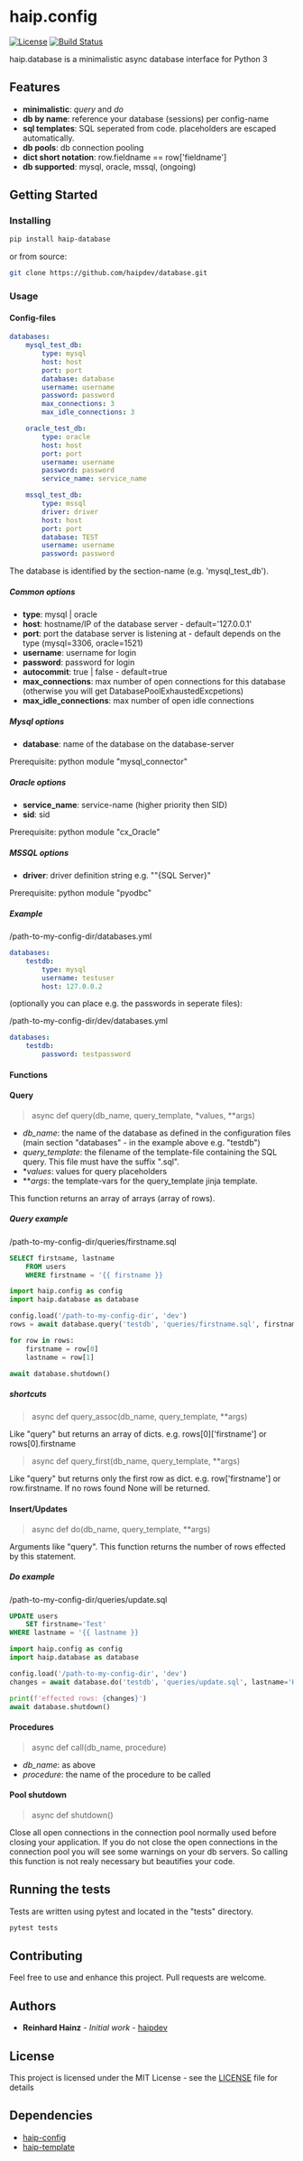 # haip.config

[![License](https://img.shields.io/github/license/haipdev/database.svg)](LICENSE)
[![Build Status](https://travis-ci.org/haipdev/database.svg?branch=master)](https://travis-ci.org/haipdev/database)

haip.database is a minimalistic async database interface for Python 3

## Features

* **minimalistic**: *query* and *do*
* **db by name**: reference your database (sessions) per config-name
* **sql templates**: SQL seperated from code. placeholders are escaped automatically.
* **db pools**: db connection pooling
* **dict short notation**: row.fieldname == row['fieldname']
* **db supported**: mysql, oracle, mssql, (ongoing)

## Getting Started

### Installing

```sh
pip install haip-database
```

or from source:

```sh
git clone https://github.com/haipdev/database.git
```

### Usage

#### Config-files

```yaml
databases:
    mysql_test_db:
        type: mysql
        host: host
        port: port
        database: database
        username: username
        password: password
        max_connections: 3
        max_idle_connections: 3

    oracle_test_db:
        type: oracle
        host: host
        port: port
        username: username
        password: password
        service_name: service_name

    mssql_test_db:
        type: mssql
        driver: driver
        host: host
        port: port
        database: TEST
        username: username
        password: password
```

The database is identified by the section-name (e.g. 'mysql_test_db').

##### Common options

* **type**: mysql | oracle
* **host**: hostname/IP of the database server - default='127.0.0.1'
* **port**: port the database server is listening at - default depends on the type (mysql=3306, oracle=1521)
* **username**: username for login
* **password**: password for login
* **autocommit**: true | false - default=true
* **max_connections**: max number of open connections for this database (otherwise you will get DatabasePoolExhaustedExcpetions)
* **max_idle_connections**: max number of open idle connections

##### Mysql options

* **database**: name of the database on the database-server

Prerequisite: python module "mysql_connector"

##### Oracle options

* **service_name**: service-name (higher priority then SID)
* **sid**: sid

Prerequisite: python module "cx_Oracle"

##### MSSQL options

* **driver**: driver definition string e.g. ""{SQL Server}"

Prerequisite: python module "pyodbc"

##### Example

/path-to-my-config-dir/databases.yml

```yaml
databases:
    testdb:
        type: mysql
        username: testuser
        host: 127.0.0.2
```

(optionally you can place e.g. the passwords in seperate files):

/path-to-my-config-dir/dev/databases.yml

```yaml
databases:
    testdb:
        password: testpassword
```

#### Functions

#### Query

> async def query(db_name, query_template, *values, **args)

* *db_name*: the name of the database as defined in the configuration files (main section "databases" - in the example above e.g. "testdb")
* *query_template*: the filename of the template-file containing the SQL query. This file must have the suffix ".sql".
* **values*: values for query placeholders
* ***args*: the template-vars for the query_template jinja template.

This function returns an array of arrays (array of rows).

##### Query example

/path-to-my-config-dir/queries/firstname.sql

```sql
SELECT firstname, lastname
    FROM users
    WHERE firstname = '{{ firstname }}
```

```python
import haip.config as config
import haip.database as database

config.load('/path-to-my-config-dir', 'dev')
rows = await database.query('testdb', 'queries/firstname.sql', firstname='Reinhard')

for row in rows:
    firstname = row[0]
    lastname = row[1]

await database.shutdown()
```

##### shortcuts

> async def query_assoc(db_name, query_template, **args)

Like "query" but returns an array of dicts. e.g. rows[0]['firstname'] or rows[0].firstname

> async def query_first(db_name, query_template, **args)

Like "query" but returns only the first row as dict. e.g. row['firstname'] or row.firstname. If no rows found None will be returned.

#### Insert/Updates

> async def do(db_name, query_template, **args)

Arguments like "query". This function returns the number of rows effected by this statement.

##### Do example

/path-to-my-config-dir/queries/update.sql

```sql
UPDATE users
    SET firstname='Test'
WHERE lastname = '{{ lastname }}
```

```python
import haip.config as config
import haip.database as database

config.load('/path-to-my-config-dir', 'dev')
changes = await database.do('testdb', 'queries/update.sql', lastname='Hainz')

print(f'effected rows: {changes}')
await database.shutdown()
```

#### Procedures

> async def call(db_name, procedure)

* *db_name*: as above
* *procedure*: the name of the procedure to be called

#### Pool shutdown

> async def shutdown()

Close all open connections in the connection pool normally used before closing your application. If you do not close the open connections in the connection pool you will see some warnings on your db servers. So calling this function is not realy necessary but beautifies your code.

## Running the tests

Tests are written using pytest and located in the "tests" directory.

```sh
pytest tests
```

## Contributing

Feel free to use and enhance this project. Pull requests are welcome.

## Authors

* **Reinhard Hainz** - *Initial work* - [haipdev](https://github.com/haipdev)

## License

This project is licensed under the MIT License - see the [LICENSE](LICENSE) file for details

## Dependencies

* [haip-config](https://github.com/haipdev/config)
* [haip-template](https://github.com/haipdev/template)
